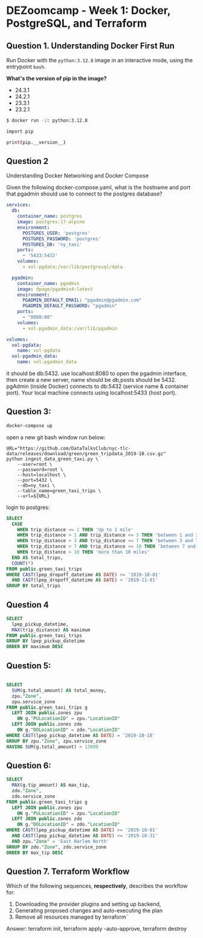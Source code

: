 # DEZoomcamp - Week 1: Docker, PostgreSQL, and Terraform

## Question 1. Understanding Docker First Run

Run Docker with the `python:3.12.8` image in an interactive mode, using the entrypoint `bash`.

**What's the version of pip in the image?**

- 24.3.1
- 24.2.1
- 23.3.1
- 23.2.1

```bash
$ docker run -it python:3.12.8

import pip

print(pip.__version__)
```


## Question 2 

Understanding Docker Networking and Docker Compose

Given the following docker-compose.yaml, what is the hostname and port that pgadmin should use to connect to the postgres database?
```yaml
services:
  db:
    container_name: postgres
    image: postgres:17-alpine
    environment:
      POSTGRES_USER: 'postgres'
      POSTGRES_PASSWORD: 'postgres'
      POSTGRES_DB: 'ny_taxi'
    ports:
      - '5433:5432'
    volumes:
      - vol-pgdata:/var/lib/postgresql/data

  pgadmin:
    container_name: pgadmin
    image: dpage/pgadmin4:latest
    environment:
      PGADMIN_DEFAULT_EMAIL: "pgadmin@pgadmin.com"
      PGADMIN_DEFAULT_PASSWORD: "pgadmin"
    ports:
      - "8080:80"
    volumes:
      - vol-pgadmin_data:/var/lib/pgadmin  

volumes:
  vol-pgdata:
    name: vol-pgdata
  vol-pgadmin_data:
    name: vol-pgadmin_data
```

it should be db:5432. use localhost:8080 to open the pgadmin interface, then create a new server, name should be db,posts should be 5432.
pgAdmin (inside Docker) connects to db:5432 (service name & container port).
Your local machine connects using localhost:5433 (host port).

## Question 3:

```bash
docker-compose up
```
open a new git bash window run below:
```
URL="https://github.com/DataTalksClub/nyc-tlc-data/releases/download/green/green_tripdata_2019-10.csv.gz"
python ingest_data_green_taxi.py \
    --user=root \
    --password=root \
    --host=localhost \
    --port=5432 \
    --db=ny_taxi \
    --table_name=green_taxi_trips \
    --url=${URL}
```

login to postgres:

```sql
SELECT  
  CASE 
    WHEN trip_distance <= 1 THEN 'Up to 1 mile'
    WHEN trip_distance > 1 AND trip_distance <= 3 THEN 'between 1 and 3'
    WHEN trip_distance > 3 AND trip_distance <= 7 THEN 'between 3 and 7'
    WHEN trip_distance > 7 AND trip_distance <= 10 THEN 'between 7 and 10'
    WHEN trip_distance > 10 THEN 'more than 10 miles'
  END AS total_trips,
  COUNT(*)
FROM public.green_taxi_trips
WHERE CAST(lpep_dropoff_datetime AS DATE) >= '2019-10-01' 
  AND CAST(lpep_dropoff_datetime AS DATE) < '2019-11-01'
GROUP BY total_trips
```

## Question 4
```sql
SELECT 
  lpep_pickup_datetime, 
  MAX(trip_distance) AS maximum
FROM public.green_taxi_trips
GROUP BY lpep_pickup_datetime
ORDER BY maximum DESC
```



## Question 5:
```sql

SELECT 
  SUM(g.total_amount) AS total_money,
  zpu."Zone",
  zpu.service_zone
FROM public.green_taxi_trips g
  LEFT JOIN public.zones zpu
    ON g."PULocationID" = zpu."LocationID"
  LEFT JOIN public.zones zdo
    ON g."DOLocationID" = zdo."LocationID"
WHERE CAST(lpep_pickup_datetime AS DATE) = '2019-10-18'
GROUP BY zpu."Zone", zpu.service_zone
HAVING SUM(g.total_amount) > 13000
```

## Question 6:

```sql
SELECT 
  MAX(g.tip_amount) AS max_tip,
  zdo."Zone",
  zdo.service_zone
FROM public.green_taxi_trips g
  LEFT JOIN public.zones zpu
    ON g."PULocationID" = zpu."LocationID"
  LEFT JOIN public.zones zdo
    ON g."DOLocationID" = zdo."LocationID"
WHERE CAST(lpep_pickup_datetime AS DATE) >= '2019-10-01'
  AND CAST(lpep_pickup_datetime AS DATE) <= '2019-10-31'
  AND zpu."Zone" = 'East Harlem North'
GROUP BY zdo."Zone", zdo.service_zone
ORDER BY max_tip DESC
```

## Question 7. Terraform Workflow

Which of the following sequences, **respectively**, describes the workflow for: 
1. Downloading the provider plugins and setting up backend,
2. Generating proposed changes and auto-executing the plan
3. Remove all resources managed by terraform`

Answer: terraform init, terraform apply -auto-approve, terraform destroy

